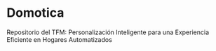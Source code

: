# Domotica
 Repositorio del TFM: Personalización Inteligente para una Experiencia Eficiente en Hogares Automatizados
